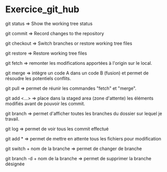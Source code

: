 # Exercice_git_hub


git status => Show the working tree status

git commit => Record changes to the repository

git checkout => Switch branches or restore working tree files

git restore => Restore working tree files

git fetch => remonter les modifications apportées à l'origin sur le local.

git merge => intègre un code A dans un code B (fusion) et permet de résoudre les potentiels conflits.

git pull => permet de réunir les commandes "fetch" et "merge". 

git add <...> => place dans la staged area (zone d'attente) les éléments modifiés avant de pouvoir les commit.

git branch => permet d'afficher toutes les branches du dossier sur lequel je travail.

git log => permet de voir tous les commit effectué

git add * => permet de mettre en attente tous les fichiers pour modification

git switch + nom de la branche => permet de changer de branche

git branch -d + nom de la branche => permet de supprimer la branche désignée


